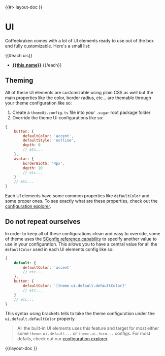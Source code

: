 <!--
/**
 * @name            UI
 * @namespace       doc.css
 * @type            Markdown
 * @platform        md
 * @status          stable
 * @menu            Documentation / CSS           /doc/css/ui
 *
 * @since           2.0.0
 * @author    Olivier Bossel <olivier.bossel@gmail.com> (https://coffeekraken.io)
 */
-->

{{#> layout-doc }}

# UI

Coffeekraken comes with a lot of UI elements ready to use out of the box and fully customizable. Here's a small list:

{{#each uis}}

- [**{{this.name}}**]({{this.menu.slug}})
  {{/each}}

## Theming

All of these UI elements are customizable using plain CSS as well but the main properties like the color, border radius, etc... are themable through your theme configuration like so:

1. Create a `themeUi.config.ts` file into your `.sugar` root package folder
2. Override the theme UI configurations like so:

```js
{
    button: {
        defaultColor: 'accent',
        defaultStyle: 'outline',
        depth: 0
        // etc...
    },
    avatar: {
        borderWidth: '4px',
        depth: 20
        // etc...
    }
    // etc...
}
```

Each UI elements have some common properties like `defaultColor` and some proper ones.
To see exactly what are these properties, check out the [configuration explorer](/doc/config/explorer).

## Do not repeat ourselves

In order to keep all of these configurations clean and easy to override, some of theme uses the [SConfig reference capability](/doc/config/references) to specify another value to use in your configuration. This allows you to have a central value for all the `defaultColor` used in each UI elements config like so:

```js
{
    default: {
        defaultColor: 'accent'
        // etc...
    },
    button: {
        defaultColor: '[theme.ui.default.defaultColor]'
        // etc...
    }
    // etc...
}
```

This syntax using brackets tells to take the theme configuration under the `ui.default.defaultColor` property.

> All the built-in UI elements uses this feature and target for most either some `theme.ui.default...` or `theme.ui.form...` configs. For most defails, check out our [configuration explorer](/doc/config/explorer).

{{/layout-doc }}

